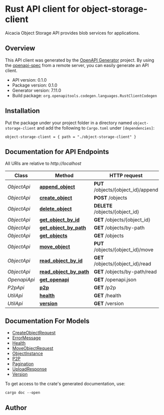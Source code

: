 # Rust API client for object-storage-client

Aicacia Object Storage API provides blob services for applications.


## Overview

This API client was generated by the [OpenAPI Generator](https://openapi-generator.tech) project.  By using the [openapi-spec](https://openapis.org) from a remote server, you can easily generate an API client.

- API version: 0.1.0
- Package version: 0.1.0
- Generator version: 7.11.0
- Build package: `org.openapitools.codegen.languages.RustClientCodegen`

## Installation

Put the package under your project folder in a directory named `object-storage-client` and add the following to `Cargo.toml` under `[dependencies]`:

```
object-storage-client = { path = "./object-storage-client" }
```

## Documentation for API Endpoints

All URIs are relative to *http://localhost*

Class | Method | HTTP request | Description
------------ | ------------- | ------------- | -------------
*ObjectApi* | [**append_object**](docs/ObjectApi.md#append_object) | **PUT** /objects/{object_id}/append | 
*ObjectApi* | [**create_object**](docs/ObjectApi.md#create_object) | **POST** /objects | 
*ObjectApi* | [**delete_object**](docs/ObjectApi.md#delete_object) | **DELETE** /objects/{object_id} | 
*ObjectApi* | [**get_object_by_id**](docs/ObjectApi.md#get_object_by_id) | **GET** /objects/{object_id} | 
*ObjectApi* | [**get_object_by_path**](docs/ObjectApi.md#get_object_by_path) | **GET** /objects/by-path | 
*ObjectApi* | [**get_objects**](docs/ObjectApi.md#get_objects) | **GET** /objects | 
*ObjectApi* | [**move_object**](docs/ObjectApi.md#move_object) | **PUT** /objects/{object_id}/move | 
*ObjectApi* | [**read_object_by_id**](docs/ObjectApi.md#read_object_by_id) | **GET** /objects/{object_id}/read | 
*ObjectApi* | [**read_object_by_path**](docs/ObjectApi.md#read_object_by_path) | **GET** /objects/by-path/read | 
*OpenapiApi* | [**get_openapi**](docs/OpenapiApi.md#get_openapi) | **GET** /openapi.json | 
*P2pApi* | [**p2p**](docs/P2pApi.md#p2p) | **GET** /p2p | 
*UtilApi* | [**health**](docs/UtilApi.md#health) | **GET** /health | 
*UtilApi* | [**version**](docs/UtilApi.md#version) | **GET** /version | 


## Documentation For Models

 - [CreateObjectRequest](docs/CreateObjectRequest.md)
 - [ErrorMessage](docs/ErrorMessage.md)
 - [Health](docs/Health.md)
 - [MoveObjectRequest](docs/MoveObjectRequest.md)
 - [ObjectInstance](docs/ObjectInstance.md)
 - [P2P](docs/P2P.md)
 - [Pagination](docs/Pagination.md)
 - [UploadResponse](docs/UploadResponse.md)
 - [Version](docs/Version.md)


To get access to the crate's generated documentation, use:

```
cargo doc --open
```

## Author



